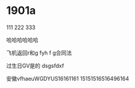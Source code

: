 # 1901a
111
222
333

哈哈哈哈哈哈


飞机返回r和g 
fyh 
f g合同法


过生日GV是的
dsgsfdxf



安徽vfhaeuWGDYUS16161161
15151516516496164




